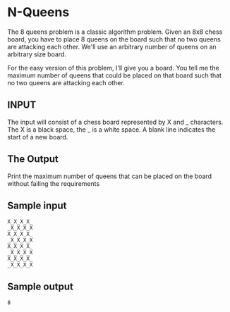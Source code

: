 <!-- RATING: Easy -->
<!-- NAME: N-Queens -->
<!-- GENERATOR: generate.pl -->
# N-Queens

The 8 queens problem is a classic algorithm problem. Given an 8x8 chess board,
you have to place 8 queens on the board such that no two queens are attacking
each other. We'll use an arbitrary number of queens on an arbitrary size board.

For the easy version of this problem, I'll give you a board. You tell me the
maximum number of queens that could be placed on that board such that no two
queens are attacking each other.

## INPUT
The input will consist of a chess board represented by X and _ characters. 
The X is a black space, the _ is a white space. A blank line indicates the start of a new board.

## The Output
Print the maximum number of queens that can be placed on the board without
failing the requirements

## Sample input
	X_X_X_X_
	_X_X_X_X
	X_X_X_X_
	_X_X_X_X
	X_X_X_X_
	_X_X_X_X
	X_X_X_X_
	_X_X_X_X


## Sample output
	8
